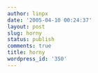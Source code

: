 ```yaml
---
author: linpx
date: '2005-04-10 00:24:37'
layout: post
slug: horny
status: publish
comments: true
title: horny
wordpress_id: '350'
---
```




